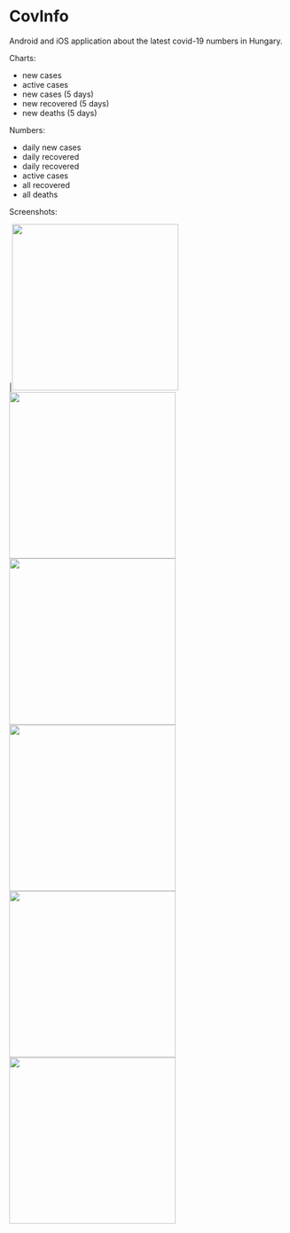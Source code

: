 # CovInfo

Android and iOS application about the latest covid-19 numbers in Hungary. 

Charts: 
 * new cases 
 * active cases 
 * new cases (5 days)
 * new recovered (5 days) 
 * new deaths (5 days)

Numbers:
 * daily new cases
 * daily recovered
 * daily recovered
 * active cases
 * all recovered
 * all deaths
  
Screenshots:

|<img src="https://github.com/ralftribrunner/CovInfo-public/blob/main/DiagramScreen%20-%20active%20cases.jpg" width="300">
<img src="https://github.com/ralftribrunner/CovInfo-public/blob/main/DiagramScreen%20-%20new%20cases.jpg" width="300">
<img src="https://github.com/ralftribrunner/CovInfo-public/blob/main/DiagramScreen%20-%20new%20recovered.jpg" width="300">
<img src="https://github.com/ralftribrunner/CovInfo-public/blob/main/HomeScreen%20-%20daily%20numbers.jpg" width="300">
<img src="https://github.com/ralftribrunner/CovInfo-public/blob/main/HomeScreen%20-%20new%20cases.jpg" width="300">
<img src="https://github.com/ralftribrunner/CovInfo-public/blob/main/LoadingScreen.jpg" width="300">
